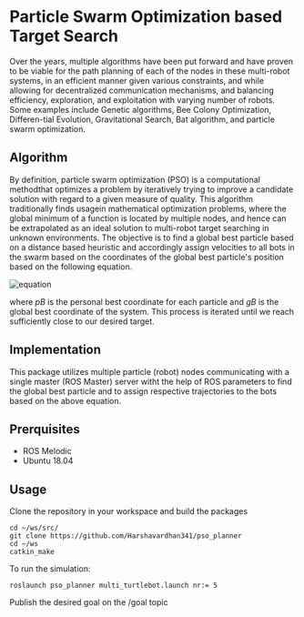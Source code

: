 # Particle Swarm Optimization based Target Search
Over the years, multiple algorithms have been put forward and have proven to be viable for the path planning of each of the nodes in these multi-robot systems, in an efficient manner given various constraints, and while allowing for decentralized communication mechanisms, and balancing efficiency, exploration, and exploitation with varying number of robots. Some examples include Genetic algorithms, Bee Colony Optimization, Differen-tial Evolution, Gravitational Search, Bat algorithm, and particle swarm optimization.

## Algorithm 
By definition, particle swarm optimization (PSO) is a computational methodthat optimizes a problem by iteratively trying to improve a candidate solution
with regard to a given measure of quality. This algorithm traditionally finds usagein mathematical optimization problems, where the global minimum of a function is located by multiple nodes, and hence can be extrapolated as an ideal solution to multi-robot target searching in unknown environments. 
The objective is to find a global best particle based on a distance based heuristic and accordingly assign velocities to all bots in the swarm based on the coordinates of the global best particle's position based on the following equation.

![equation](https://latex.codecogs.com/svg.image?v_i^{t&plus;1}=wv_i^t&plus;c_1r_1(pB_i^t-x_i^t)&plus;c_2r_2(gB_i^t-x_i^t))


where *pB* is the personal best coordinate for each particle and *gB* is the global best coordinate of the system. This process is iterated until we reach sufficiently close to our desired target.

## Implementation
This package utilizes multiple particle (robot) nodes communicating with a single master (ROS Master) server witht the help of ROS parameters to find the global best particle and to assign respective trajectories to the bots based on the above equation.

## Prerquisites
- ROS Melodic
- Ubuntu 18.04

## Usage
Clone the repository in your workspace and build the packages
```
cd ~/ws/src/
git clone https://github.com/Harshavardhan341/pso_planner
cd ~/ws
catkin_make 
```
To run the simulation:

```
roslaunch pso_planner multi_turtlebot.launch nr:= 5

```
Publish the desired goal on the /goal topic 






